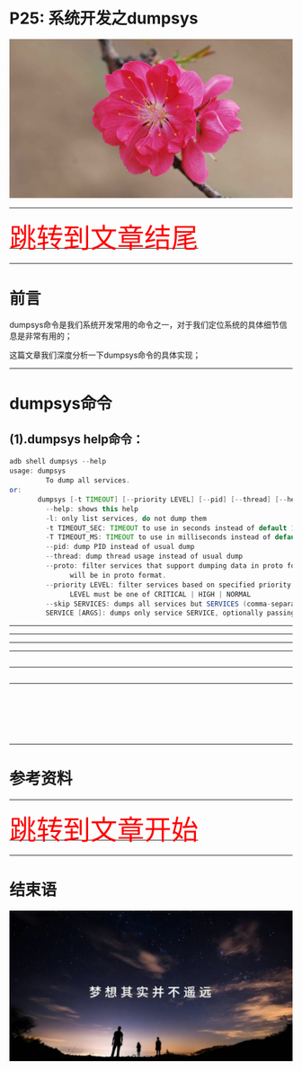# P25: 系统开发之dumpsys

<img src="../flower/flower_p25.png">

---

[<font face='黑体' color=#ff0000 size=40 >跳转到文章结尾</font>](#结束语)

---

# 前言

dumpsys命令是我们系统开发常用的命令之一，对于我们定位系统的具体细节信息是非常有用的；

这篇文章我们深度分析一下dumpsys命令的具体实现；

---

# dumpsys命令

## (1).dumpsys help命令：

```java
adb shell dumpsys --help
usage: dumpsys
         To dump all services.
or:
       dumpsys [-t TIMEOUT] [--priority LEVEL] [--pid] [--thread] [--help | -l | --skip SERVICES | SERVICE [ARGS]]
         --help: shows this help
         -l: only list services, do not dump them
         -t TIMEOUT_SEC: TIMEOUT to use in seconds instead of default 10 seconds
         -T TIMEOUT_MS: TIMEOUT to use in milliseconds instead of default 10 seconds
         --pid: dump PID instead of usual dump
         --thread: dump thread usage instead of usual dump
         --proto: filter services that support dumping data in proto format. Dumps
               will be in proto format.
         --priority LEVEL: filter services based on specified priority
               LEVEL must be one of CRITICAL | HIGH | NORMAL
         --skip SERVICES: dumps all services but SERVICES (comma-separated list)
         SERVICE [ARGS]: dumps only service SERVICE, optionally passing ARGS to it
```


---




---

---











---









```java


```


---




```java


```

---




```java



```



```java



```




```java



```



---

# 参考资料




---

[<font face='黑体' color=#ff0000 size=40 >跳转到文章开始</font>](#p25-系统开发之dumpsys)

---

# 结束语

<img src="../Images/end_001.png">
